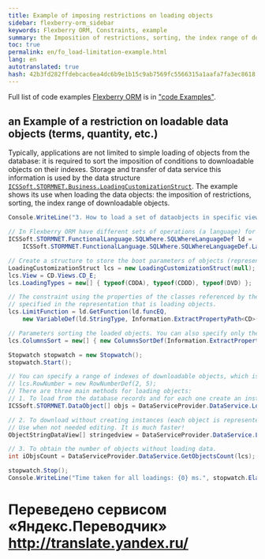```yaml
--- 
title: Example of imposing restrictions on loading objects 
sidebar: flexberry-orm_sidebar 
keywords: Flexberry ORM, Constraints, example 
summary: the Imposition of restrictions, sorting, the index range of downloadable objects 
toc: true 
permalink: en/fo_load-limitation-example.html 
lang: en 
autotranslated: true 
hash: 42b3fd282ffdebcac6ea4dc6b9e1b15c9ab7569fc5566315a1aafa7fa3ec8618 
--- 
```


Full list of code examples [Flexberry ORM](fo_flexberry-orm.html) is in ["code Examples"](fo_code-samples.html). 

## an Example of a restriction on loadable data objects (terms, quantity, etc.) 

Typically, applications are not limited to simple loading of objects from the database: it is required to sort the imposition of conditions to downloadable objects on their indexes. 
Storage and transfer of data service this information is used by the data structure [`ICSSoft.STORMNET.Business.LoadingCustomizationStruct`](fo_loading-customization-struct.html). 
The example shows its use when loading the data objects: the imposition of restrictions, sorting, the index range of downloadable objects. 

```csharp
Console.WriteLine("3. How to load a set of dataobjects in specific view, the limitation, quantity, etc..");

// In Flexberry ORM have different sets of operations (a language) for defining constraints. The easiest SQLWhereLanguageDef. 
ICSSoft.STORMNET.FunctionalLanguage.SQLWhere.SQLWhereLanguageDef ld =
    ICSSoft.STORMNET.FunctionalLanguage.SQLWhere.SQLWhereLanguageDef.LanguageDef;

// Create a structure to store the boot parameters of objects (representation, data types, etc.). 
LoadingCustomizationStruct lcs = new LoadingCustomizationStruct(null);
lcs.View = CD.Views.CD_E;
lcs.LoadingTypes = new[] { typeof(CDDA), typeof(CDDD), typeof(DVD) };

// The constraint using the properties of the classes referenced by the class CS. Can be used those properties 
// specified in the representation that is loading objects. 
lcs.LimitFunction = ld.GetFunction(ld.funcEQ,
    new VariableDef(ld.StringType, Information.ExtractPropertyPath<CD>(c => c.Publisher.Country.Name)), "USA");

// Parameters sorting the loaded objects. You can also specify only the properties that are in view. 
lcs.ColumnsSort = new[] { new ColumnsSortDef(Information.ExtractPropertyName<CD>(c => c.Name), ICSSoft.STORMNET.Business.SortOrder.Asc) };

Stopwatch stopwatch = new Stopwatch();
stopwatch.Start();

// You can specify a range of indexes of downloadable objects, which is useful, e.g., for pagination. 
// lcs.RowNumber = new RowNumberDef(2, 5); 
// There are three main methods for loading objects: 
// 1. To load from the database records and for each one create an instance of the data object. 
ICSSoft.STORMNET.DataObject[] objs = DataServiceProvider.DataService.LoadObjects(lcs);

// 2. To download without creating instances (each object is represented as a string of property values delimited). 
// Use when not needed editing. It is much faster! 
ObjectStringDataView[] stringedview = DataServiceProvider.DataService.LoadStringedObjectView(';', lcs);

// 3. To obtain the number of objects without loading data. 
int iObjsCount = DataServiceProvider.DataService.GetObjectsCount(lcs);

stopwatch.Stop();
Console.WriteLine("Time taken for all loadings: {0} ms.", stopwatch.ElapsedMilliseconds);
``` 



 # Переведено сервисом «Яндекс.Переводчик» http://translate.yandex.ru/